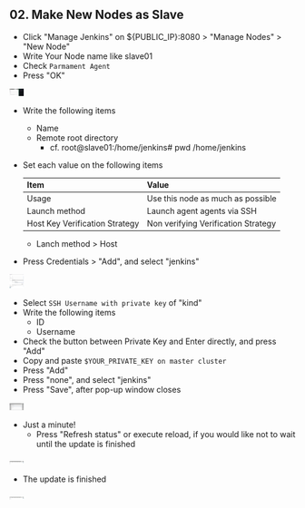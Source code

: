 ## 02. Make New Nodes as Slave

- Click "Manage Jenkins" on ${PUBLIC_IP}:8080 > "Manage Nodes" > "New Node"
- Write Your Node name like slave01
- Check `Parmament Agent`
- Press "OK"

<img src="/docs/02_makeNodes/img/setNewNode1.png" alt="Select installation plan" style="max-width:5%;">

- Write the following items
  - Name
  - Remote root directory
    - cf. root@slave01:/home/jenkins# pwd
          /home/jenkins
  
- Set each value on the following items

  | Item                           | Value                               |
  |--------------------------------|-------------------------------------|
  | Usage                          | Use this node as much as possible   |
  | Launch method                  | Launch agent agents via SSH         |
  | Host Key Verification Strategy | Non verifying Verification Strategy |


  - Lanch method > Host

- Press Credentials > "Add", and select "jenkins"

<img src="/docs/02_makeNodes/img/setNewNode2.png" alt="Select installation plan" style="max-width:5%;"> 

- Select `SSH Username with private key` of "kind"
- Write the following items
  - ID
  - Username
- Check the button between Private Key and Enter directly, and press "Add"
- Copy and paste `$YOUR_PRIVATE_KEY on master cluster`
- Press "Add"
- Press "none", and select "jenkins"
- Press "Save", after pop-up window closes

<img src="/docs/02_makeNodes/img/setNewNode3.png" alt="Select installation plan" style="max-width:5%;">

- Just a minute!
  - Press "Refresh status" or execute reload, if you would like not to wait until the update is finished 

<img src="/docs/02_makeNodes/img/notUpdated.png" alt="Select installation plan" style="max-width:5%;">

- The update is finished

<img src="/docs/02_makeNodes/img/updated.png" alt="Select installation plan" style="max-width:5%;">